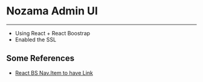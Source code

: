 # Nozama Admin UI

---

- Using React + React Boostrap
- Enabled the SSL

## Some References

- [React BS Nav.Item to have Link](https://stackoverflow.com/questions/35687353/react-bootstrap-link-item-in-a-navitem)
